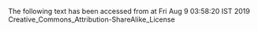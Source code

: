 The following text has been accessed from at Fri Aug 9 03:58:20 IST 2019
Creative_Commons_Attribution-ShareAlike_License
